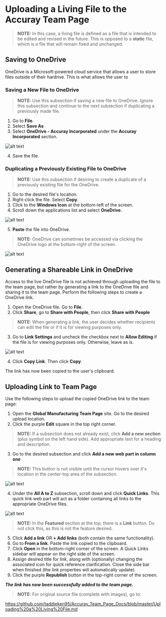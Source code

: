 # Uploading a Living File to the Accuray Team Page

> **NOTE:** In this case, a living file is defined as a file that is intended to be edited and revised in the future. This is opposed to a **static** file, which is a file that will remain fixed and unchanged.

## Saving to OneDrive

OneDrive is a Microsoft-powered cloud service that allows a user to store files outside of their hardrive. This is what allows the user
to 

### Saving a New File to OneDrive
> **NOTE:** Use this subsection if saving a new file to OneDrive. Ignore this subsection and continue to the next subsection if 
duplicating a previously made file.

1. Go to **File**.
2. Select **Save As**
3. Select **OneDrive - Accuray Incorporated** under the **Accuray Incorporated** section.

![alt text](https://github.com/taddieken95/Accuray_Team_Page_Docs/blob/master/images/Save%20As%20OneDrive.png "OneDrive - Accuray Incorporated Folder")

4. Save the file.

### Duplicating a Previously Existing File to OneDrive
> **NOTE:** Use this subsection if desiring to create a duplicate of a previously existing file for the OneDrive.

1. Go to the desired file's location.
2. Right-click the file. Select **Copy**.
3. Click to the **Windows Icon** at the bottom-left of the screen.
4. Scroll down the applications list and select **OneDrive**.

![alt text](https://github.com/taddieken95/Accuray_Team_Page_Docs/blob/master/images/Go%20to%20OneDrive%20folder.png "OneDrive Location in Start Menu")

5. **Paste** the file into OneDrive.

> **NOTE:** OneDrive can sometimes be accessed via clicking the OneDrive logo at the bottom-right of the screen.

![alt text](https://github.com/taddieken95/Accuray_Team_Page_Docs/blob/master/images/OneDrive%20logo.png "Alternative OneDrive Location")

## Generating a Shareable Link in OneDrive

Access to the live OneDrive file is not achieved through uploading the file to the team page, but rather by generating a link to the OneDrive file and sharing it to the team page. Perform the following steps to create a OneDrive link.

1. Open the OneDrive file. Go to **File**.
2. Click **Share**, go to **Share with People**, then click **Share with People**

> **NOTE:** When generating a link, the user decides whether recipients can edit the file or if it is for viewing purposes only.

3. Go to **Link Settings** and uncheck the checkbox next to **Allow Editing** if the file is for viewing purposes only. Otherwise, leave as is.

![alt text](https://github.com/taddieken95/Accuray_Team_Page_Docs/blob/master/images/Link%20Settings.png "Link Settings")

4. Click **Copy Link**. Then click **Copy**.

The link has now been copied to the user's clipboard. 

## Uploading Link to Team Page

Use the following steps to upload the copied OneDrive link to the team page:

1. Open the **Global Manufacturing Team Page** site. Go to the desired upload location.
2. Click the purple **Edit** square in the top right corner.

> **NOTE:** If a subsection does not already exist, click **Add a new section** (plus symbol on the left hand side). Add appropriate text for a heading and description.

3. Go to the desired subsection and click **Add a new web part in column one**

> **NOTE:** This button is not visible until the cursor hovers over it's location in the center-top area of the subsection.

![alt text](https://github.com/taddieken95/Accuray_Team_Page_Docs/blob/master/images/Add%20a%20new%20web%20part.png "Add a New Web Part")

4. Under the **All A to Z** subsection, scroll down and click **Quick Links**. This quick link web part will act as a folder containing all links to the appropriate OneDrive files.

![alt text](https://github.com/taddieken95/Accuray_Team_Page_Docs/blob/master/images/Quick%20Links%20Button.png "Click Quick Links")

> **NOTE:** In the **Featured** section at the top, there is a **Link** button. Do not click this, as this is not the feature desired.

5. Click **Add a link** OR **+ Add links** (both contain the same functionality).
6. Go to **From a link**. Paste the link copied to the clipboard.
7. Click **Open** in the bottom-right corner of the screen. A Quick Links sidebar will appear on the right side of the screen.
8. Assign desired title for link, along with (optionally) changing the associated icon for quick reference clarification. Close the side bar when finished (the link properties will automatically update).
9. Click the purple **Republish** button in the top-right corner of the screen.

***The link has now been successfully added to the team page.***



> **NOTE:** For original source file (complete with images), go to: 

https://github.com/taddieken95/Accuray_Team_Page_Docs/blob/master/Uploading%20a%20Living%20File.md
